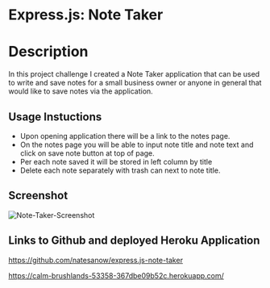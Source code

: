 # Express.js: Note Taker

# Description

In this project challenge I created a Note Taker application that can be used to write and save notes for a small business owner or anyone in general that would like to save notes via the application.

## Usage Instuctions

* Upon opening application there will be a link to the notes page.
* On the notes page you will be able to input note title and note text and click on save note button at top of page.
* Per each note saved it will be stored in left column by title
* Delete each note separately with trash can next to note title.

## Screenshot

![Note-Taker-Screenshot](https://github.com/natesanow/express.js-note-taker/assets/152323081/e68793c5-6606-48cf-917a-1678570aa038)


## Links to Github and deployed Heroku Application

https://github.com/natesanow/express.js-note-taker

https://calm-brushlands-53358-367dbe09b52c.herokuapp.com/
